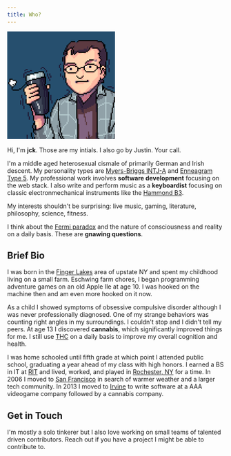```yaml
---
title: Who?
---
```


![JCK Avatar](/assets/images/jck-avatar-250.png)

Hi, I'm **jck**. Those are my intials. I also go by Justin. Your call.

I'm a middle aged heterosexual cismale of primarily German and Irish descent. My personality types are [Myers-Briggs INTJ-A](https://www.16personalities.com/intj-personality) and [Enneagram Type 5](https://www.enneagraminstitute.com/type-5). My professional work involves **software development** focusing on the web stack. I also write and perform music as a **keyboardist** focusing on classic electronmechanical instruments like the [Hammond B3](https://en.wikipedia.org/wiki/Hammond_organ).

My interests shouldn't be surprising: live music, gaming, literature, philosophy, science, fitness.

I think about the [Fermi paradox](https://en.wikipedia.org/wiki/Fermi_paradox) and the nature of consciousness and reality on a daily basis. These are **gnawing questions**.


## Brief Bio

I was born in the [Finger Lakes](https://en.wikipedia.org/wiki/Finger_Lakes) area of upstate NY and spent my childhood living on a small farm. Eschwing farm chores, I began programming adventure games on an old Apple IIe at age 10. I was hooked on the machine then and am even more hooked on it now.

As a child I showed symptoms of obsessive compulsive disorder although I was never professionally diagnosed. One of my strange behaviors was counting right angles in my surroundings. I couldn't stop and I didn't tell my peers. At age 13 I discovered **cannabis**, which significantly improved things for me. I still use [THC](https://en.wikipedia.org/wiki/Tetrahydrocannabinol) on a daily basis to improve my overall cognition and health.

I was home schooled until fifth grade at which point I attended public school, graduating a year ahead of my class with high honors. I earned a BS in IT at [RIT](https://www.rit.edu/) and lived, worked, and played in [Rochester, NY](https://en.wikipedia.org/wiki/Rochester,_New_York) for a time. In 2006 I moved to [San Francisco](https://en.wikipedia.org/wiki/San_Francisco) in search of warmer weather and a larger tech community. In 2013 I moved to [Irvine](https://en.wikipedia.org/wiki/Irvine,_California) to write software at a AAA videogame company followed by a cannabis company.

## Get in Touch

I'm mostly a solo tinkerer but I also love working on small teams of talented driven contributors. Reach out if you have a project I might be able to contribute to.
